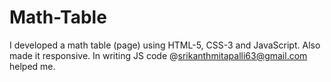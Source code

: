 # Math-Table
I developed a math table (page) using HTML-5, CSS-3 and JavaScript. Also made it responsive. In writing JS code @srikanthmitapalli63@gmail.com helped me.
